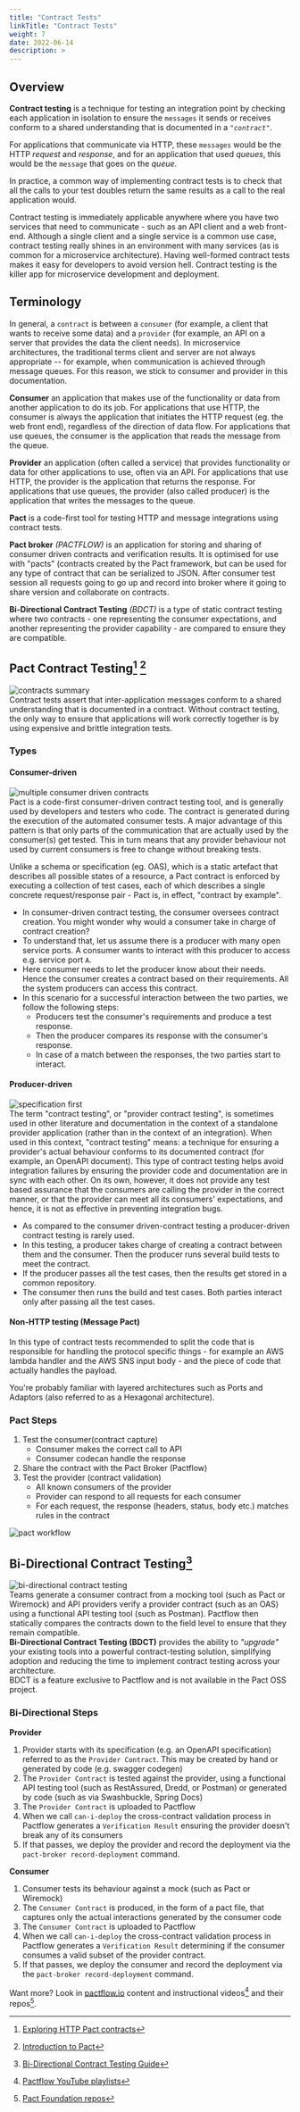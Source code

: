 ```yaml
---
title: "Contract Tests"
linkTitle: "Contract Tests"
weight: 7
date: 2022-06-14
description: >  
---
```


## Overview

**Contract testing** is a technique for testing an integration point by checking each application in isolation to ensure the `messages` it sends or receives conform to a shared understanding that is documented in a _`"contract"`_.   

For applications that communicate via HTTP, these `messages` would be the HTTP _request_ and _response_, and for an application that used _queues_, this would be the `message` that goes on the _queue_.

In practice, a common way of implementing contract tests is to check that all the calls to your test doubles return the same results as a call to the real application would.   

Contract testing is immediately applicable anywhere where you have two services that need to communicate - such as an API client and a web front-end. Although a single client and a single service is a common use case, contract testing really shines in an environment with many services (as is common for a microservice architecture). Having well-formed contract tests makes it easy for developers to avoid version hell. Contract testing is the killer app for microservice development and deployment.

## Terminology

In general, a `contract` is between a `consumer` (for example, a client that wants to receive some data) and a `provider` (for example, an API on a server that provides the data the client needs). In microservice architectures, the traditional terms client and server are not always appropriate -- for example, when communication is achieved through message queues. For this reason, we stick to consumer and provider in this documentation. 

**Consumer** an application that makes use of the functionality or data from another application to do its job. For applications that use HTTP, the consumer is always the application that initiates the HTTP request (eg. the web front end), regardless of the direction of data flow. For applications that use queues, the consumer is the application that reads the message from the queue. 

**Provider** an application (often called a service) that provides functionality or data for other applications to use, often via an API. For applications that use HTTP, the provider is the application that returns the response. For applications that use queues, the provider (also called producer) is the application that writes the messages to the queue.

**Pact** is a code-first tool for testing HTTP and message integrations using contract tests.   

**Pact broker** _(PACTFLOW)_ is an application for storing and sharing of consumer driven contracts and verification results. It is optimised for use with "pacts" (contracts created by the Pact framework, but can be used for any type of contract that can be serialized to JSON. After consumer test session all requests going to go up and record into broker where it going to share version and collaborate on contracts.   

**Bi-Directional Contract Testing** _(BDCT)_ is a type of static contract testing where two contracts - one representing the consumer expectations, and another representing the provider capability - are compared to ensure they are compatible. 

## Pact Contract Testing[^1] [^3]
![contracts summary](/images/en/docs/Engineering/cicd/contract_summary.png)   
Contract tests assert that inter-application messages conform to a shared understanding that is documented in a contract. Without contract testing, the only way to ensure that applications will work correctly together is by using expensive and brittle integration tests.

### Types

#### Consumer-driven   
![multiple consumer driven contracts](/images/en/docs/Engineering/cicd/pact-consumer-driven.png)   
Pact is a code-first consumer-driven contract testing tool, and is generally used by developers and testers who code. The contract is generated during the execution of the automated consumer tests. A major advantage of this pattern is that only parts of the communication that are actually used by the consumer(s) get tested. This in turn means that any provider behaviour not used by current consumers is free to change without breaking tests.

Unlike a schema or specification (eg. OAS), which is a static artefact that describes all possible states of a resource, a Pact contract is enforced by executing a collection of test cases, each of which describes a single concrete request/response pair - Pact is, in effect, "contract by example".   

- In consumer-driven contract testing, the consumer oversees contract creation. You might wonder why would a consumer take in charge of contract creation?   
- To understand that, let us assume there is a producer with many open service ports. A consumer wants to interact with this producer to access e.g. service port `A`.   
- Here consumer needs to let the producer know about their needs. Hence the consumer creates a contract based on their requirements. All the system producers can access this contract.   
- In this scenario for a successful interaction between the two parties, we follow the following steps:   
  - Producers test the consumer's requirements and produce a test response.   
  - Then the producer compares its response with the consumer's response.   
  - In case of a match between the responses, the two parties start to interact.   

#### Producer-driven   
![specification first](/images/en/docs/Engineering/cicd/pact-provider-driven.png)   
The term "contract testing", or "provider contract testing", is sometimes used in other literature and documentation in the context of a standalone provider application (rather than in the context of an integration). When used in this context, "contract testing" means: a technique for ensuring a provider's actual behaviour conforms to its documented contract (for example, an OpenAPI document). This type of contract testing helps avoid integration failures by ensuring the provider code and documentation are in sync with each other. On its own, however, it does not provide any test based assurance that the consumers are calling the provider in the correct manner, or that the provider can meet all its consumers' expectations, and hence, it is not as effective in preventing integration bugs.   

- As compared to the consumer driven-contract testing a producer-driven contract testing is rarely used.
- In this testing, a producer takes charge of creating a contract between them and the consumer. Then the producer runs several build tests to meet the contract.
- If the producer passes all the test cases, then the results get stored in a common repository.
- The consumer then runs the build and test cases. Both parties interact only after passing all the test cases.

#### Non-HTTP testing (Message Pact)   
In this type of contract tests recommended to split the code that is responsible for handling the protocol specific things - for example an AWS lambda handler and the AWS SNS input body - and the piece of code that actually handles the payload.

You're probably familiar with layered architectures such as Ports and Adaptors (also referred to as a Hexagonal architecture).

### Pact Steps
1. Test the consumer(contract capture)
   - Consumer makes the correct call to API
   - Consumer codecan handle the response
2. Share the contract with the Pact Broker (Pactflow)
3. Test the provider (contract validation)
   - All known consumers of the provider
   - Provider can respond to all requests for each consumer
   - For each request, the response (headers, status, body etc.) matches rules in the contract   

![pact workflow](/images/en/docs/Engineering/cicd/pact-workflow.png)

## Bi-Directional Contract Testing[^2]
![bi-directional contract testing](/images/en/docs/Engineering/cicd/bi-directional-ct.png)   
Teams generate a consumer contract from a mocking tool (such as Pact or Wiremock) and API providers verify a provider contract (such as an OAS) using a functional API testing tool (such as Postman). Pactflow then statically compares the contracts down to the field level to ensure that they remain compatible.   
**Bi-Directional Contract Testing (BDCT)** provides the ability to _"upgrade"_ your existing tools into a powerful contract-testing solution, simplifying adoption and reducing the time to implement contract testing across your architecture.   
BDCT is a feature exclusive to Pactflow and is not available in the Pact OSS project.

### Bi-Directional Steps

**Provider**  

1. Provider starts with its specification (e.g. an OpenAPI specification) referred to as the `Provider Contract`. This may be created by hand or generated by code (e.g. swagger codegen)
2. The `Provider Contract` is tested against the provider, using a functional API testing tool (such as RestAssured, Dredd, or Postman) or generated by code (such as via Swashbuckle, Spring Docs)
3. The `Provider Contract` is uploaded to Pactflow
4. When we call `can-i-deploy` the cross-contract validation process in Pactflow generates a `Verification Result` ensuring the provider doesn't break any of its consumers
5. If that passes, we deploy the provider and record the deployment via the `pact-broker record-deployment` command.

**Consumer**   

1. Consumer tests its behaviour against a mock (such as Pact or Wiremock)
2. The `Consumer Contract` is produced, in the form of a pact file, that captures only the actual interactions generated by the consumer code
3. The `Consumer Contract` is uploaded to Pactflow
4. When we call `can-i-deploy` the cross-contract validation process in Pactflow generates a `Verification Result` determining if the consumer consumes a valid subset of the provider contract.
5. If that passes, we deploy the consumer and record the deployment via the `pact-broker record-deployment` command.   

Want more? Look in [pactflow.io](https://docs.pactflow.io/) content and instructional videos[^4] and their repos[^5].

[^1]: [Exploring HTTP Pact contracts](https://takeofftech.atlassian.net/wiki/x/fwPws)   
[^2]: [Bi-Directional Contract Testing Guide](https://docs.pactflow.io/docs/bi-directional-contract-testing)   
[^3]: [Introduction to Pact](https://docs.pact.io/)   
[^4]: [Pactflow YouTube playlists](https://www.youtube.com/c/Pactflow/playlists)
[^5]: [Pact Foundation repos](https://github.com/pact-foundation)